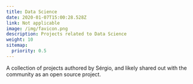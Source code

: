 ```yaml
---
title: Data Science
date: 2020-01-07T15:00:28.528Z
link: Not applicable
image: /img/favicon.png
description: Projects related to Data Science
weight: 10
sitemap:
  priority: 0.5
---
```

<!--

This page represents the landing page for "creations" section. It is also shown under the homepage header for "creations". It should be therefore relatively short and sweet.

\-->



<p>A collection of projects authored by Sérgio, and likely shared out with the community as an open source project.</p>
